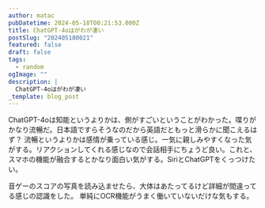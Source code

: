 ```yaml
---
author: matac
pubDatetime: 2024-05-18T00:21:53.000Z
title: ChatGPT-4oはがわが凄い
postSlug: "202405180021"
featured: false
draft: false
tags:
  - random
ogImage: ""
description: |
  ChatGPT-4oはがわが凄い
_template: blog_post
---
```


ChatGPT-4oは知能というよりかは、側がすごいということがわかった。喋りがかなり流暢だ。日本語ですらそうなのだから英語だともっと滑らかに聞こえるはず？
流暢というよりかは感情が乗っている感じ。一気に親しみやすくなった気がする。リアクションしてくれる感じなので会話相手にちょうど良い。これと、スマホの機能が融合するとかなり面白い気がする。SiriとChatGPTをくっつけたい。

音ゲーのスコアの写真を読み込ませたら、大体はあたってるけど詳細が間違ってる感じの認識をした。
単純にOCR機能がうまく働いていないだけな気もする。
